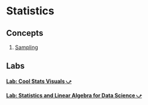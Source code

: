 # Statistics

## Concepts

1. <a href="#/mathematics/statistics/sampling.md" target="_blank">Sampling</a>

## Labs

#### <a href="https://nbviewer.org/github/recohut/notebook/blob/master/_notebooks/2022-01-21-stat-visuals.ipynb" target="_blank">Lab: Cool Stats Visuals ⤻</a>

#### <a href="https://nbviewer.org/github/recohut/notebook/blob/master/_notebooks/2022-01-22-statistics.ipynb" target="_blank">Lab: Statistics and Linear Algebra for Data Science ⤻</a>


